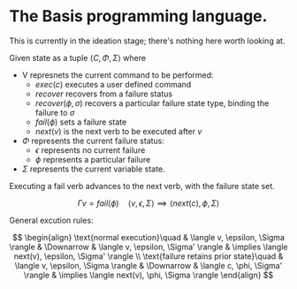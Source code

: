 # The Basis programming language.  

This is currently in the ideation stage; there's nothing here worth looking at.

Given state as a tuple $\langle C,\Phi,\Sigma \rangle$ where
* V represnets the current command to be performed:
    * $exec(c)$ executes a user defined command
    * $recover$ recovers from a failure status
    * $recover(\phi,\sigma)$ recovers a particular failure state type, binding the failure to $\sigma$
    * $fail(\phi)$ sets a failure state
    * $next(v)$ is the next verb to be executed after $v$
* $\Phi$ represents the current failure status:
    * $\epsilon$ represents no current failure
    * $\phi$ represents a particular failure
* $\Sigma$ represents the current variable state.  

Executing a fail verb advances to the next verb, with the failure state set.  

$$
\Gamma v = fail(\phi) \quad \langle v, \epsilon, \Sigma \rangle \implies \langle next(c), \phi, \Sigma \rangle 
$$

General excution rules:

$$
\begin{align}
\text{normal execution}\quad & \langle v, \epsilon, \Sigma \rangle & \Downarrow & \langle v, \epsilon, \Sigma' \rangle & \implies \langle next(v), \epsilon, \Sigma' \rangle \\
\text{failure retains prior state}\quad & \langle v, \epsilon, \Sigma \rangle & \Downarrow & \langle c, \phi, \Sigma' \rangle & \implies \langle next(v), \phi, \Sigma \rangle 
\end{align}
$$

